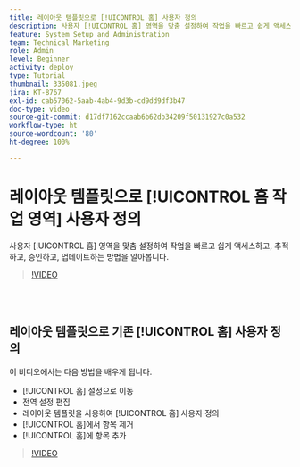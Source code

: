 ```yaml
---
title: 레이아웃 템플릿으로 [!UICONTROL 홈] 사용자 정의
description: 사용자 [!UICONTROL 홈] 영역을 맞춤 설정하여 작업을 빠르고 쉽게 액세스하고, 추적하고, 승인하고, 업데이트하는 방법을 알아봅니다.
feature: System Setup and Administration
team: Technical Marketing
role: Admin
level: Beginner
activity: deploy
type: Tutorial
thumbnail: 335081.jpeg
jira: KT-8767
exl-id: cab57062-5aab-4ab4-9d3b-cd9dd9df3b47
doc-type: video
source-git-commit: d17df7162ccaab6b62db34209f50131927c0a532
workflow-type: ht
source-wordcount: '80'
ht-degree: 100%

---
```


# 레이아웃 템플릿으로 [!UICONTROL 홈 작업 영역] 사용자 정의

사용자 [!UICONTROL 홈] 영역을 맞춤 설정하여 작업을 빠르고 쉽게 액세스하고, 추적하고, 승인하고, 업데이트하는 방법을 알아봅니다.

>[!VIDEO](https://video.tv.adobe.com/v/3428091/?quality=12&learn=on&enablevpops)

<br>
</br>

## 레이아웃 템플릿으로 기존 [!UICONTROL 홈] 사용자 정의

이 비디오에서는 다음 방법을 배우게 됩니다.

* [!UICONTROL 홈] 설정으로 이동
* 전역 설정 편집
* 레이아웃 템플릿을 사용하여 [!UICONTROL 홈] 사용자 정의
* [!UICONTROL 홈]에서 항목 제거
* [!UICONTROL 홈]에 항목 추가

>[!VIDEO](https://video.tv.adobe.com/v/335081/?quality=12&learn=on&enablevpops)
